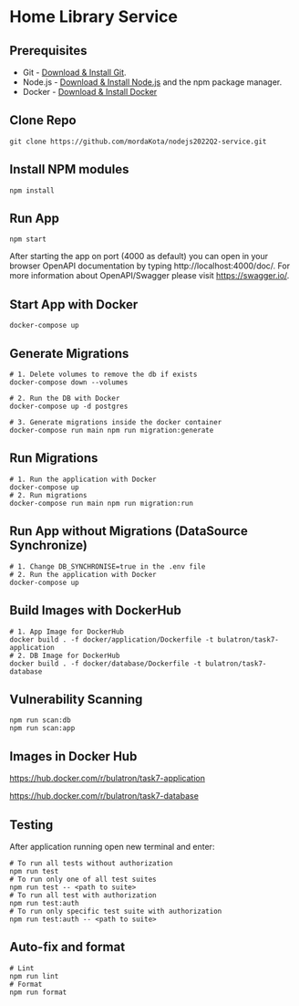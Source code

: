 # Home Library Service

## Prerequisites

- Git - [Download & Install Git](https://git-scm.com/downloads).
- Node.js - [Download & Install Node.js](https://nodejs.org/en/download/) and the npm package manager.
- Docker - [Download & Install Docker](https://www.docker.com/get-started/)
## Clone Repo

```
git clone https://github.com/mordaKota/nodejs2022Q2-service.git
```

## Install NPM modules

```
npm install
```

## Run App

```
npm start
```

After starting the app on port (4000 as default) you can open
in your browser OpenAPI documentation by typing http://localhost:4000/doc/.
For more information about OpenAPI/Swagger please visit https://swagger.io/.

## Start App with Docker
```
docker-compose up
```

## Generate Migrations
```shell
# 1. Delete volumes to remove the db if exists
docker-compose down --volumes

# 2. Run the DB with Docker
docker-compose up -d postgres

# 3. Generate migrations inside the docker container
docker-compose run main npm run migration:generate
```

## Run Migrations

```shell
# 1. Run the application with Docker
docker-compose up
# 2. Run migrations
docker-compose run main npm run migration:run
```

## Run App without Migrations (DataSource Synchronize)

```shell
# 1. Change DB_SYNCHRONISE=true in the .env file
# 2. Run the application with Docker
docker-compose up
```

## Build Images with DockerHub

```shell
# 1. App Image for DockerHub
docker build . -f docker/application/Dockerfile -t bulatron/task7-application
# 2. DB Image for DockerHub
docker build . -f docker/database/Dockerfile -t bulatron/task7-database
```

## Vulnerability Scanning
```shell
npm run scan:db
npm run scan:app
```

## Images in Docker Hub
https://hub.docker.com/r/bulatron/task7-application

https://hub.docker.com/r/bulatron/task7-database

## Testing

After application running open new terminal and enter:

```shell
# To run all tests without authorization
npm run test
# To run only one of all test suites
npm run test -- <path to suite>
# To run all test with authorization
npm run test:auth
# To run only specific test suite with authorization
npm run test:auth -- <path to suite>
```

## Auto-fix and format

```shell
# Lint
npm run lint
# Format
npm run format
```
